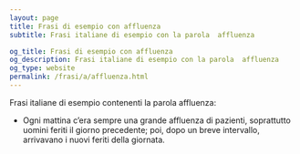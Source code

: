 ```yaml
---
layout: page
title: Frasi di esempio con affluenza 
subtitle: Frasi italiane di esempio con la parola  affluenza

og_title: Frasi di esempio con affluenza 
og_description: Frasi italiane di esempio con la parola  affluenza
og_type: website
permalink: /frasi/a/affluenza.html
---
```


Frasi italiane di esempio contenenti la parola affluenza:


- Ogni mattina c’era sempre una grande affluenza di pazienti, soprattutto uomini feriti il giorno precedente; poi, dopo un breve intervallo, arrivavano i nuovi feriti della giornata.
